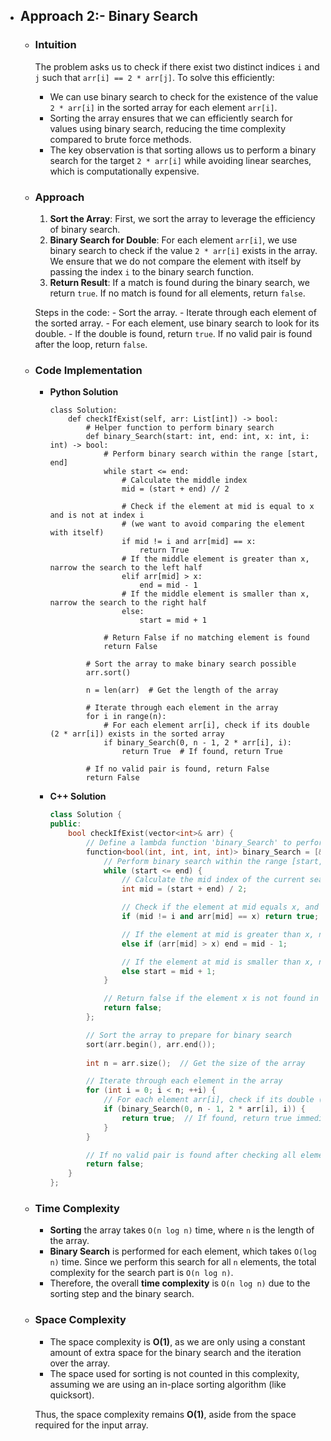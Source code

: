 - ## Approach 2:- Binary Search
    - ### Intuition
        The problem asks us to check if there exist two distinct indices `i` and `j` such that `arr[i] == 2 * arr[j]`. To solve this efficiently:

        - We can use binary search to check for the existence of the value `2 * arr[i]` in the sorted array for each element `arr[i]`.
        - Sorting the array ensures that we can efficiently search for values using binary search, reducing the time complexity compared to brute force methods.
        - The key observation is that sorting allows us to perform a binary search for the target `2 * arr[i]` while avoiding linear searches, which is computationally expensive.

    - ### Approach
        1. **Sort the Array**: First, we sort the array to leverage the efficiency of binary search.
        2. **Binary Search for Double**: For each element `arr[i]`, we use binary search to check if the value `2 * arr[i]` exists in the array. We ensure that we do not compare the element with itself by passing the index `i` to the binary search function.
        3. **Return Result**: If a match is found during the binary search, we return `true`. If no match is found for all elements, return `false`.

        Steps in the code:
            - Sort the array.
            - Iterate through each element of the sorted array.
            - For each element, use binary search to look for its double.
            - If the double is found, return `true`. If no valid pair is found after the loop, return `false`.

    - ### Code Implementation
        - **Python Solution**
            ```python3 []
            class Solution:
                def checkIfExist(self, arr: List[int]) -> bool:
                    # Helper function to perform binary search
                    def binary_Search(start: int, end: int, x: int, i: int) -> bool:
                        # Perform binary search within the range [start, end]
                        while start <= end:
                            # Calculate the middle index
                            mid = (start + end) // 2
                            
                            # Check if the element at mid is equal to x and is not at index i
                            # (we want to avoid comparing the element with itself)
                            if mid != i and arr[mid] == x:
                                return True
                            # If the middle element is greater than x, narrow the search to the left half
                            elif arr[mid] > x:
                                end = mid - 1
                            # If the middle element is smaller than x, narrow the search to the right half
                            else:
                                start = mid + 1
                        
                        # Return False if no matching element is found
                        return False
                    
                    # Sort the array to make binary search possible
                    arr.sort()
                    
                    n = len(arr)  # Get the length of the array
                    
                    # Iterate through each element in the array
                    for i in range(n):
                        # For each element arr[i], check if its double (2 * arr[i]) exists in the sorted array
                        if binary_Search(0, n - 1, 2 * arr[i], i):
                            return True  # If found, return True
                    
                    # If no valid pair is found, return False
                    return False
            ```
        
        - **C++ Solution**
            ```cpp []
            class Solution {
            public:
                bool checkIfExist(vector<int>& arr) {
                    // Define a lambda function 'binary_Search' to perform binary search
                    function<bool(int, int, int, int)> binary_Search = [&](int start, int end, int x, int i) -> bool {
                        // Perform binary search within the range [start, end]
                        while (start <= end) {
                            // Calculate the mid index of the current search range
                            int mid = (start + end) / 2;

                            // Check if the element at mid equals x, and ensure it's not the same element as arr[i]
                            if (mid != i and arr[mid] == x) return true;

                            // If the element at mid is greater than x, narrow the search range to the left half
                            else if (arr[mid] > x) end = mid - 1;

                            // If the element at mid is smaller than x, narrow the search range to the right half
                            else start = mid + 1;
                        }

                        // Return false if the element x is not found in the current range
                        return false;
                    };

                    // Sort the array to prepare for binary search
                    sort(arr.begin(), arr.end());
                    
                    int n = arr.size();  // Get the size of the array

                    // Iterate through each element in the array
                    for (int i = 0; i < n; ++i) {
                        // For each element arr[i], check if its double (2 * arr[i]) exists in the array
                        if (binary_Search(0, n - 1, 2 * arr[i], i)) {
                            return true;  // If found, return true immediately
                        }
                    }

                    // If no valid pair is found after checking all elements, return false
                    return false;
                }
            };
            ```
            
    - ### Time Complexity
        - **Sorting** the array takes `O(n log n)` time, where `n` is the length of the array.
        - **Binary Search** is performed for each element, which takes `O(log n)` time. Since we perform this search for all `n` elements, the total complexity for the search part is `O(n log n)`.
        - Therefore, the overall **time complexity** is `O(n log n)` due to the sorting step and the binary search.

    - ### Space Complexity
        - The space complexity is **O(1)**, as we are only using a constant amount of extra space for the binary search and the iteration over the array.
        - The space used for sorting is not counted in this complexity, assuming we are using an in-place sorting algorithm (like quicksort).

        Thus, the space complexity remains **O(1)**, aside from the space required for the input array.
